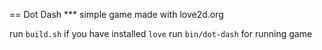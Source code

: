 == Dot Dash
*** simple game made with love2d.org

run `build.sh` if you have installed `love`
run `bin/dot-dash` for running game